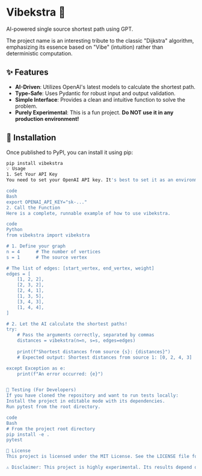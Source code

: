 # Vibekstra 🔮

AI-powered single source shortest path using GPT.

The project name is an interesting tribute to the classic "Dijkstra" algorithm, emphasizing its essence based on "Vibe" (intuition) rather than deterministic computation.

## ✨ Features

-   **AI-Driven**: Utilizes OpenAI's latest models to calculate the shortest path.
-   **Type-Safe**: Uses Pydantic for robust input and output validation.
-   **Simple Interface**: Provides a clean and intuitive function to solve the problem.
-   **Purely Experimental**: This is a fun project. **Do NOT use it in any production environment!**

## 🚀 Installation

Once published to PyPI, you can install it using pip:

```bash
pip install vibekstra
💡 Usage
1. Set Your API Key
You need to set your OpenAI API key. It's best to set it as an environment variable.

code
Bash
export OPENAI_API_KEY="sk-..."
2. Call the Function
Here is a complete, runnable example of how to use vibekstra.

code
Python
from vibekstra import vibekstra

# 1. Define your graph
n = 4      # The number of vertices
s = 1      # The source vertex

# The list of edges: [start_vertex, end_vertex, weight]
edges = [
    [1, 2, 2],
    [2, 3, 2],
    [2, 4, 1],
    [1, 3, 5],
    [3, 4, 3],
    [1, 4, 4],
]

# 2. Let the AI calculate the shortest paths!
try:
    # Pass the arguments correctly, separated by commas
    distances = vibekstra(n=n, s=s, edges=edges)
    
    print(f"Shortest distances from source {s}: {distances}")
    # Expected output: Shortest distances from source 1: [0, 2, 4, 3]

except Exception as e:
    print(f"An error occurred: {e}")


🧪 Testing (For Developers)
If you have cloned the repository and want to run tests locally:
Install the project in editable mode with its dependencies.
Run pytest from the root directory.

code
Bash
# From the project root directory
pip install -e .
pytest

📄 License
This project is licensed under the MIT License. See the LICENSE file for details.

⚠️ Disclaimer: This project is highly experimental. Its results depend on an external AI service and may be inconsistent, inaccurate, or slow. Never use this in critical systems where reliability and performance are required.